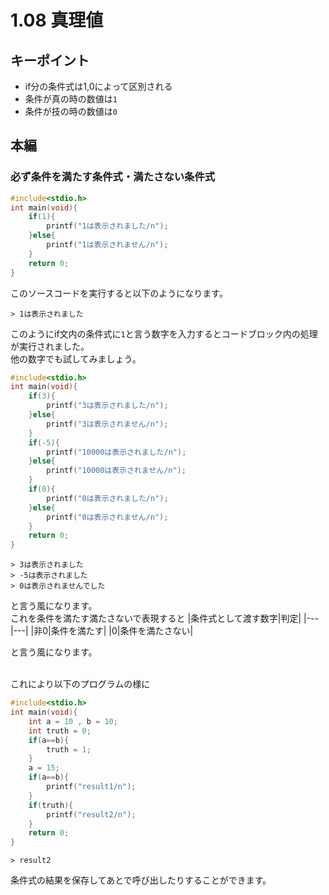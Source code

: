 1.08 真理値 
=== 
## キーポイント 
- if分の条件式は1,0によって区別される
- 条件が真の時の数値は`1`
- 条件が技の時の数値は`0`
## 本編
### 必ず条件を満たす条件式・満たさない条件式
```c
#include<stdio.h>
int main(void){
    if(1){
        printf("1は表示されました/n");
    }else{
        printf("1は表示されません/n");
    }
    return 0;
}
```
このソースコードを実行すると以下のようになります。<br>
```
> 1は表示されました
```
このようにif文内の条件式に`1`と言う数字を入力するとコードブロック内の処理が実行されました。<br>
他の数字でも試してみましょう。<br>
```c
#include<stdio.h>
int main(void){
    if(3){
        printf("3は表示されました/n");
    }else{
        printf("3は表示されません/n");
    }
    if(-5){
        printf("10000は表示されました/n");
    }else{
        printf("10000は表示されません/n");
    }
    if(0){
        printf("0は表示されました/n");
    }else{
        printf("0は表示されません/n");
    }
    return 0;
}
```
```
> 3は表示されました
> -5は表示されました
> 0は表示されませんでした
```
と言う風になります。<br>
これを条件を満たす満たさないで表現すると
|条件式として渡す数字|判定|
|---|---|
|非0|条件を満たす|
|0|条件を満たさない|

と言う風になります。<br><br>

これにより以下のプログラムの様に<br>
```c
#include<stdio.h>
int main(void){
    int a = 10 , b = 10;
    int truth = 0;
    if(a==b){
        truth = 1;
    }
    a = 15;
    if(a==b){
        printf("result1/n");
    }
    if(truth){
        printf("result2/n");
    }
    return 0;
}
```
```
> result2
```
条件式の結果を保存してあとで呼び出したりすることができます。<br>